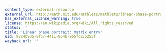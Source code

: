 ```yaml
---
content_type: external-resource
external_url: http://math.mit.edu/mathlets/mathlets/linear-phase-portraits-matrix-entry/
has_external_license_warning: true
license: https://en.wikipedia.org/wiki/All_rights_reserved
status: ''
title: 'Linear phase portrait: Matrix entry'
uid: 92c4b935-8fb7-4411-864b-965fd25b255f
wayback_url: ''
---
```

